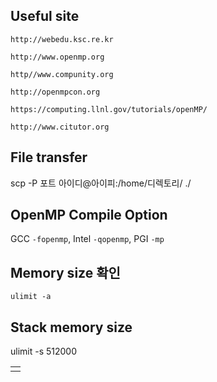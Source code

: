 ## Useful site

```
http://webedu.ksc.re.kr

http://www.openmp.org

http//www.compunity.org

http://openmpcon.org

https://computing.llnl.gov/tutorials/openMP/

http://www.citutor.org
```

## File transfer
scp -P 포트 아이디@아이피:/home/디렉토리/ ./

## OpenMP Compile Option
GCC `-fopenmp`, Intel `-qopenmp`, PGI `-mp`


## Memory size 확인
```
ulimit -a
```

## Stack memory size 
ulimit -s 512000


|  |
| :--: |
|  |
